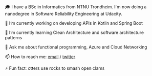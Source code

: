 🎓 I have a BSc in Informatics from NTNU Trondheim. I'm now doing a nanodegree in Software Reliability Engineering at Udacity.

🔭 I’m currently working on developing APIs in Kotlin and Spring Boot

🌱 I’m currently learning Clean Architecture and software architecture patterns

💬 Ask me about functional programming, Azure and Cloud Networking

📫 How to reach me: [email](mailto:fredrik.malmo@icloud.com) / [twitter](https://twitter.com/fredrikmmalmo)

⚡ Fun fact: otters use rocks to smash open clams
